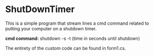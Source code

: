# ShutDownTimer
This is a simple program that stream lines a cmd command related to putting your computer on a shutdown timer.

**cmd command:**
shutdown -s -t (time in seconds until shutdown)

The entirety of the custom code can be found in form1.cs.
